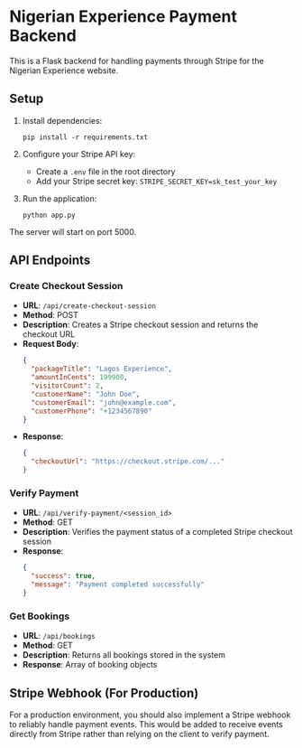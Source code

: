 
# Nigerian Experience Payment Backend

This is a Flask backend for handling payments through Stripe for the Nigerian Experience website.

## Setup

1. Install dependencies:
   ```
   pip install -r requirements.txt
   ```

2. Configure your Stripe API key:
   - Create a `.env` file in the root directory
   - Add your Stripe secret key: `STRIPE_SECRET_KEY=sk_test_your_key`

3. Run the application:
   ```
   python app.py
   ```

The server will start on port 5000.

## API Endpoints

### Create Checkout Session
- **URL**: `/api/create-checkout-session`
- **Method**: POST
- **Description**: Creates a Stripe checkout session and returns the checkout URL
- **Request Body**:
  ```json
  {
    "packageTitle": "Lagos Experience",
    "amountInCents": 199900,
    "visitorCount": 2,
    "customerName": "John Doe",
    "customerEmail": "john@example.com",
    "customerPhone": "+1234567890"
  }
  ```
- **Response**:
  ```json
  {
    "checkoutUrl": "https://checkout.stripe.com/..."
  }
  ```

### Verify Payment
- **URL**: `/api/verify-payment/<session_id>`
- **Method**: GET
- **Description**: Verifies the payment status of a completed Stripe checkout session
- **Response**:
  ```json
  {
    "success": true,
    "message": "Payment completed successfully"
  }
  ```

### Get Bookings
- **URL**: `/api/bookings`
- **Method**: GET
- **Description**: Returns all bookings stored in the system
- **Response**: Array of booking objects

## Stripe Webhook (For Production)

For a production environment, you should also implement a Stripe webhook to reliably handle payment events.
This would be added to receive events directly from Stripe rather than relying on the client to verify payment.
